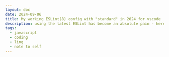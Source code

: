 ```yaml
---
layout: doc
date: 2024-09-06
title: My working ESLint(8) config with "standard" in 2024 for vscode
description: using the latest ESLint has become an absolute pain - here's a working setup
tags:
  - javascript
  - coding
  - ling
  - note to self
---
```


<Title />

I like ESLint because it integrates nicely with vscode but recently it has become very tough to get a new setup up and running due to changes in version 9's config format and the struggle over who owns the "standard" package. Anyway, here's my step-by-step eslint 8 setup that should work with vscode and your package manager scripts:

```
npm i -D eslint eslint-config-standard eslint-plugin-import eslint-plugin-n eslint-plugin-node eslint-plugin-promise
```

next, create a `.eslintrc.cjs` file in your project root with the following content:

```js
module.exports = {
  env: {
    node: true
  },
  extends: 'standard',
  overrides: [
    {
      files: ['.eslintrc.cjs']
    }
  ],
  parserOptions: {
    ecmaVersion: 'latest',
    sourceType: 'module'
  },
  ignorePatterns: ['node_modules/', 'dist/', 'build/', 'coverage/']
}
```
> Make sure you use the `.cjs` extension.

Next, in vscode uninstall the ESLint extension, then reinstall it:
```bash
// CTRL+P
ext install dbaeumer.vscode-eslint
```

At least in my mind, this should be enough to get the extension to pick up your local config.


Next, open the command palette, search for "user settings JSON" and delete the following line:

```json5
// ...
  "[javascript]": {
    "editor.defaultFormatter": "WHATEVER_YOU_HAVE_HERE",
    // ^ delete this line
  },
//...
```

go to a javascript document inside the current project and press `CTRL+SHIFT+P` and search for "format document". Select "ESLint" as the formatter when prompted.

That's it. You should now have a working ESLint setup with the "standard" config in 2024. "Format Document" should now work as expected and instantly apply the ESLint rules to your code.

I also use the error lens extension to get a visual representation of the errors in my code. It's a great extension and I can only recommend it.

<Comment />
